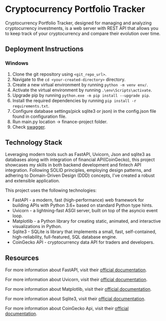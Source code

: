 # Cryptocurrency Portfolio Tracker

Cryptocurrency Portfolio Tracker, designed for managing and analyzing cryptocurrency investments, is a web server with REST API that allows you to keep track of your cryptocurrency and compare their evolution over time.

## Deployment Instructions

### Windows
1. Clone the git repository using `<git_repo_url>`.
2. Navigate to the `cd <your-created-directory>` directory.
3. Create a new virtual environment by running `python -m venv env/`.
4. Activate the virtual environment by running `.\env\Scripts\activate`.
5. Upgrade pip by running `python.exe -m pip install --upgrade pip`.
6. Install the required dependencies by running `pip install -r requirements.txt`.
7. Configure database settings(pick sqlite3 or json) in the config.json file found in configuration file.
8. Run main.py location -> finance-project folder.
9. Check [swagger](http://127.0.0.1:8000/docs). 

## Technology Stack
Leveraging modern tools such as FastAPI, Uvicorn, Json and sqlite3 as databases along with integration of financial API(CoinGecko), this project showcases my skills in both backend development and fintech API integration.
Following SOLID principles, employing design patterns, and adhering to Domain-Driven Design (DDD) concepts, I've created a robust and extensible application.

This project uses the following technologies:
* FastAPI - a modern, fast (high-performance) web framework for building APIs with Python 3.6+ based on standard Python type hints.
* Uvicorn - a lightning-fast ASGI server, built on top of the asyncio event loop.
* Matplotlib - a Python library for creating static, animated, and interactive visualizations in Python.
* Sqlite3 - SQLite is library that implements a small, fast, self-contained, high-reliability, full-featured, SQL database engine.
* CoinGecko API - cryptocurrency data API for traders and developers.

## Resources
For more information about FastAPI, visit their [official documentation](https://fastapi.tiangolo.com/).

For more information about Uvicorn, visit their [official documentation](https://www.uvicorn.org/).

For more information about Matplotlib, visit their [official documentation](https://matplotlib.org/stable/index.html).

For more information about Sqlite3, visit their [official documentation](https://www.sqlite.org/index.html).

For more information about CoinGecko Api, visit their [official documentation](https://www.coingecko.com/en/api).
